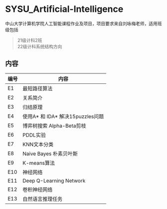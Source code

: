 # SYSU_Artificial-Intelligence

中山大学计算机学院人工智能课程作业及项目，项目要求来自刘咏梅老师，适用班级包括
> 21级计科2班   
> 22级计科系统结构方向   

## 内容 ##
| 编号 | 内容                             |
| ---- | -------------------------------- |
| E1   | 最短路径算法                     |
| E2   | 关系简介                         |
| E3   | 归结原理                         |
| E4   | 使用A* 和 IDA* 解决15puzzles问题 |
| E5   | 博弈树搜索 Alpha-Beta剪枝        |
| E6   | PDDL实验                         |
| E7   | KNN文本分类                      |
| E8   | Naive Bayes 朴素贝叶斯           |
| E9   | K-means算法                      |
| E10  | 神经网络                         |
| E11  | Deep Q-Learning Network          |
| E12  | 卷积神经网络                     |
| E13  | 自然语言推理任务                 |